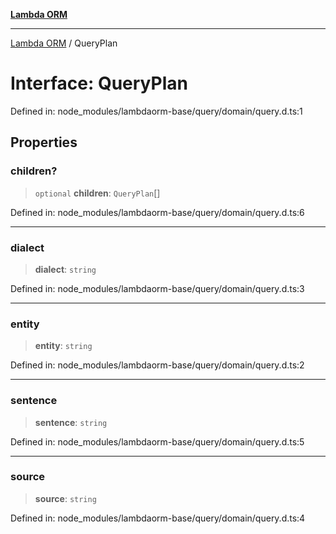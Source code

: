 [**Lambda ORM**](../README.md)

***

[Lambda ORM](../README.md) / QueryPlan

# Interface: QueryPlan

Defined in: node\_modules/lambdaorm-base/query/domain/query.d.ts:1

## Properties

### children?

> `optional` **children**: `QueryPlan`[]

Defined in: node\_modules/lambdaorm-base/query/domain/query.d.ts:6

***

### dialect

> **dialect**: `string`

Defined in: node\_modules/lambdaorm-base/query/domain/query.d.ts:3

***

### entity

> **entity**: `string`

Defined in: node\_modules/lambdaorm-base/query/domain/query.d.ts:2

***

### sentence

> **sentence**: `string`

Defined in: node\_modules/lambdaorm-base/query/domain/query.d.ts:5

***

### source

> **source**: `string`

Defined in: node\_modules/lambdaorm-base/query/domain/query.d.ts:4
